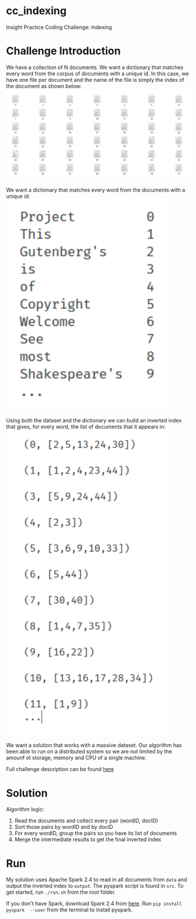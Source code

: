 # cc_indexing
Insight Practice Coding Challenge: Indexing

# Challenge Introduction
We have a collection of N documents. We want a dictionary that matches every word from the corpus of documents with a unique id. In this case, we have one file per document and the name of the file is simply the index of the document as shown below:
![alt text](https://github.com/thecolorkeo/cc_indexing/blob/master/figures/Documents.png)

We want a dictionary that matches every word from the documents with a unique id:
![alt text](https://github.com/thecolorkeo/cc_indexing/blob/master/figures/Dictionary.png)

Using both the dataset and the dictionary we can build an inverted index that gives, for every word, the list of documents that it appears in:
![alt text](https://github.com/thecolorkeo/cc_indexing/blob/master/figures/InvertedIndex.png)

We want a solution that works with a massive dataset. Our algorithm has been able to run on a distributed system so we are not limited by the amounf ot storage, memory and CPU of a single machine.

Full challenge description can be found [here](https://github.com/Samariya57/coding_challenges/blob/master/challenge.pdf)

# Solution
Algorithm logic:
1. Read the documents and collect every pair (wordID, docID)
2. Sort those pairs by wordID and by docID
3. For every wordID, group the pairs so you have its list of documents
4. Merge the intermediate results to get the final inverted index

# Run
My solution uses Apache Spark 2.4 to read in all documents from `data` and output the inverted index to `output`. The pyspark script is found in `src`. To get started, run `./run.sh` from the root folder.

If you don't have Spark, download Spark 2.4 from [here](http://apache.mirrors.tds.net/spark/spark-2.4.0/). Run `pip install pyspark  --user` from the terminal to install pyspark.
